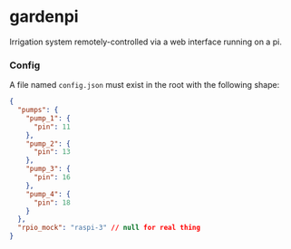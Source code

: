 # gardenpi
Irrigation system remotely-controlled via a web interface running on a pi.

### Config

A file named `config.json` must exist in the root with the following shape:

```json
{
  "pumps": {
    "pump_1": {
      "pin": 11
    },
    "pump_2": {
      "pin": 13
    },
    "pump_3": {
      "pin": 16
    },
    "pump_4": {
      "pin": 18
    }
  },
  "rpio_mock": "raspi-3" // null for real thing
}
```
